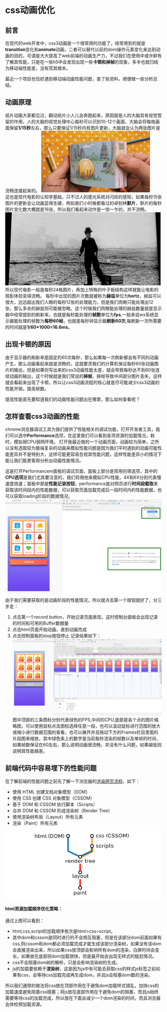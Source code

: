 # css动画优化
## 前言
在现代的web开发中，css3动画是一个很常用的功能了，经常用到的就是**transition**变化和**animate**动画，二者可以替代以前的dom操作元素变化来达到动画的目的，可谓是大大提高了web前端的动画生产力，不过我们在使用中或许鲜有了解其性能，只是在一些h5中会发现出现一些**卡顿和掉帧**的现象，多半也就归结为移动端性能差，没有究其根本。

最近一个项目也恰好遇到移动端动画性能问题，查了些资料，顺便做一些分析总结。

## 动画原理
纸片动画大家都见过，翻动纸片小人儿会奔跑起来，原因就是人的大脑具有视觉暂留的作用，人的大脑的视觉处理中心每秒可以识别10-12个画面，大脑会将每格画面保留**1/15秒**左右，那么只要保证1/15秒内有图片更新，大脑就会认为两张图片是流畅连接起来的。
![](0.gif)   
这也是现代电影的认知学基础，只不过人的感光系统对闪烁的感知，如果每秒15张图片的更新会让动画显得生硬，例如我们小时候都看过的卓别林**默片**，默片的每秒图片变化数大概就是16张，所以我们看起来动作是一惊一乍的，并不流畅。
![](1.gif)
所以现代电影一般是每秒24格图片，再加上特殊的叶子板结构这样就能让电影的观影体验变得流畅。
每秒中出现的图片次数就被称为**赫兹**单位为**hertz**，赫兹可以很大，远远超出我们人眼的每秒12张的处理能力，但是我们肉眼只能处理出12张，那么多余的赫兹则可能被忽略，这个时候我们肉眼能处理的赫兹数量就是显示器中经常提到的刷新率，也就是每秒能处理的**帧数**单位为**fps**,一般来说wx系统显示器能处理的帧数为**每秒60帧**，也就是每秒钟显示器**刷新60次**,每刷新一次所需要的时间就是**1/60*1000=16.6ms**。
## 出现卡顿的原因
由于显示器的刷新率是固定的60次每秒，那么如果每一次刷新都会有不同的动画产生，那么动画看起来就是流畅的，这就要求我们的计算机保证每秒60张动画图片的输出，但是如果你写出来的css3动画性能太差，就会导致每秒达不到60张连续动画的输出，这个时候就是我们常说的**掉帧**，掉帧导致中间部分图片丢失，这样就会看起来出现了卡顿，所以让css3动画流程的核心就是尽可能减少css3动画的性能开销，提高帧数。

提高性能首先要知道我们的动画性能问题出在哪里，那么如何查看呢？
## 怎样查看css3动画的性能
chrome浏览器调试工具为我们提供了性能相关的调试功能，打开开发者工具，我们可以选中**Performance**选项，在这里我们可以看到各项资源的加载情况，耗时，模拟弱CPU弱网环境。
打开我最近做的一个动画页面，动画较为简单，之所以没有选取较为极端复杂的动画来模拟性能问题是因为我们平时遇到的动画可能性能差异并不是特别大，这样可能更容易忽视其性能问题，这样性能差异小的情况下能让我们能更客观分析出动画性能情况。

这是打开Performancem面板的调试页面，面板上部分是常用的筛选项，其中的**CPU选项**是我们尤其要注意的，我们将用他来模拟CPU性能，4X和6X分别代表慢速度倍速；面板中部是**性能记录按钮**，performance是对网页进行**时间段截取**来获取该时间段内的性能数据，可以获取页面加载完成后一段时间内的性能数据，也可以获取loading阶段的数据情况。
![](3.png)
由于我们需要获取的是动画阶段的性能情况，所以就点击第一个按钮就好了，分三步走：
1. 点击第一个record button，开始记录页面表现，这时控制台面板会出现记录的时间和可用的Buffer数据量
2. 点击html页面开始动画，直到动画完成
3. 点击控制面板的stop按钮停止
记录结果如下：
![](4.png)
图中顶部的三条图标分别代表绿色的FPS,中间的CPU,底部是各个点的图片缩略图，可以使用鼠标点击图标选择任意一段，也可以滚动鼠标进行范围的放大或缩小进行数据范围的查看，也可以展开并且拖动下方的Frames栏目里面的片段图来缩放，其中绿色条上的数字是当前每秒渲染的帧数以及单帧的时间，如果帧数保证在60左右，那么说明动画很流畅，并没有什么问题，如果越低则说明其性能越差。
## 前端代码中容易埋下的性能问题
在了解前端的性能问题之前先了解一下浏览器的[渲染网页流程](http://jinlong.github.io/2017/05/08/optimising-the-front-end-for-the-browser/)，如下：
  * 使用 HTML 创建文档对象模型（DOM）
  * 使用 CSS 创建 CSS 对象模型（CSSOM）
  * 基于 DOM 和 CSSOM 执行脚本（Scripts）
  * 合并 DOM 和 CSSOM 形成渲染树（Render Tree）
  * 使用渲染树布局（Layout）所有元素
  * 渲染（Paint）所有元素

  ![](5.png)
  
  #### html资源加载顺序优化策略：
  通过上图可以看到：
  * html,css,script的加载顺序依次是html>css>script。
  * 其中dom和cssom是同时进行的不会相互阻塞，但是在该部分dom前面如果有css,则cssom和dom都必须加载完成才能生成该部分渲染树，如果没有该dom会直接渲染出来，所以如果css放顶部会影响所有dom的渲染，白屏时间会变长，如果放在底部则dom加载很快，但是最开始会出现无样式的尴尬情况。
  * css不会阻塞dom树的解析，只是会影响渲染树的生成。
  * js的加载要依赖于**渲染树**，这是因为js中有可能去获取css的样式js标签之前如果有css，会等待css加载完成再生成dom，并且js会阻塞dom数的渲染。

  所以我们通常的做法将css放在顶部作用在于避免dom加载样式错乱，加快css的加载速度避免阻塞css阻塞；将js放在底部作用在于避免dom的阻塞，而且js始终需要等待css的加载完成，所以放在下面会减少一个dom渲染的时间，而且浏览器会体检预加载资源。


